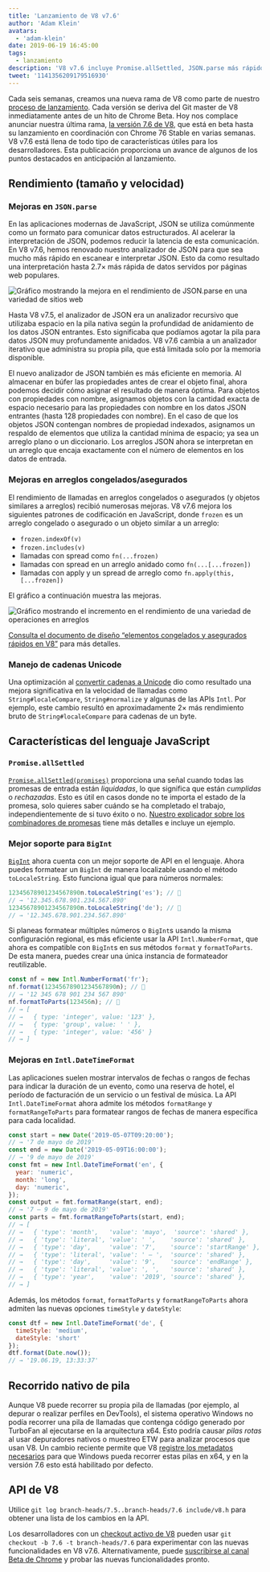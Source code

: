 ```yaml
---
title: 'Lanzamiento de V8 v7.6'
author: 'Adam Klein'
avatars:
  - 'adam-klein'
date: 2019-06-19 16:45:00
tags:
  - lanzamiento
description: 'V8 v7.6 incluye Promise.allSettled, JSON.parse más rápido, BigInts localizados, arreglos congelados/asegurados más veloces ¡y mucho más!'
tweet: '1141356209179516930'
---
```

Cada seis semanas, creamos una nueva rama de V8 como parte de nuestro [proceso de lanzamiento](/docs/release-process). Cada versión se deriva del Git master de V8 inmediatamente antes de un hito de Chrome Beta. Hoy nos complace anunciar nuestra última rama, [la versión 7.6 de V8](https://chromium.googlesource.com/v8/v8.git/+log/branch-heads/7.6), que está en beta hasta su lanzamiento en coordinación con Chrome 76 Stable en varias semanas. V8 v7.6 está llena de todo tipo de características útiles para los desarrolladores. Esta publicación proporciona un avance de algunos de los puntos destacados en anticipación al lanzamiento.

<!--truncate-->
## Rendimiento (tamaño y velocidad)

### Mejoras en `JSON.parse`

En las aplicaciones modernas de JavaScript, JSON se utiliza comúnmente como un formato para comunicar datos estructurados. Al acelerar la interpretación de JSON, podemos reducir la latencia de esta comunicación. En V8 v7.6, hemos renovado nuestro analizador de JSON para que sea mucho más rápido en escanear e interpretar JSON. Esto da como resultado una interpretación hasta 2.7× más rápida de datos servidos por páginas web populares.

![Gráfico mostrando la mejora en el rendimiento de `JSON.parse` en una variedad de sitios web](/_img/v8-release-76/json-parsing.svg)

Hasta V8 v7.5, el analizador de JSON era un analizador recursivo que utilizaba espacio en la pila nativa según la profundidad de anidamiento de los datos JSON entrantes. Esto significaba que podíamos agotar la pila para datos JSON muy profundamente anidados. V8 v7.6 cambia a un analizador iterativo que administra su propia pila, que está limitada solo por la memoria disponible.

El nuevo analizador de JSON también es más eficiente en memoria. Al almacenar en búfer las propiedades antes de crear el objeto final, ahora podemos decidir cómo asignar el resultado de manera óptima. Para objetos con propiedades con nombre, asignamos objetos con la cantidad exacta de espacio necesario para las propiedades con nombre en los datos JSON entrantes (hasta 128 propiedades con nombre). En el caso de que los objetos JSON contengan nombres de propiedad indexados, asignamos un respaldo de elementos que utiliza la cantidad mínima de espacio; ya sea un arreglo plano o un diccionario. Los arreglos JSON ahora se interpretan en un arreglo que encaja exactamente con el número de elementos en los datos de entrada.

### Mejoras en arreglos congelados/asegurados

El rendimiento de llamadas en arreglos congelados o asegurados (y objetos similares a arreglos) recibió numerosas mejoras. V8 v7.6 mejora los siguientes patrones de codificación en JavaScript, donde `frozen` es un arreglo congelado o asegurado o un objeto similar a un arreglo:

- `frozen.indexOf(v)`
- `frozen.includes(v)`
- llamadas con spread como `fn(...frozen)`
- llamadas con spread en un arreglo anidado como `fn(...[...frozen])`
- llamadas con apply y un spread de arreglo como `fn.apply(this, [...frozen])`

El gráfico a continuación muestra las mejoras.

![Gráfico mostrando el incremento en el rendimiento de una variedad de operaciones en arreglos](/_img/v8-release-76/frozen-sealed-elements.svg)

[Consulta el documento de diseño “elementos congelados y asegurados rápidos en V8”](https://bit.ly/fast-frozen-sealed-elements-in-v8) para más detalles.

### Manejo de cadenas Unicode

Una optimización al [convertir cadenas a Unicode](https://chromium.googlesource.com/v8/v8/+/734c1456d942a03d79aab4b3b0e57afbc803ceea) dio como resultado una mejora significativa en la velocidad de llamadas como `String#localeCompare`, `String#normalize` y algunas de las APIs `Intl`. Por ejemplo, este cambio resultó en aproximadamente 2× más rendimiento bruto de `String#localeCompare` para cadenas de un byte.

## Características del lenguaje JavaScript

### `Promise.allSettled`

[`Promise.allSettled(promises)`](/features/promise-combinators#promise.allsettled) proporciona una señal cuando todas las promesas de entrada están _liquidadas_, lo que significa que están _cumplidas_ o _rechazadas_. Esto es útil en casos donde no te importa el estado de la promesa, solo quieres saber cuándo se ha completado el trabajo, independientemente de si tuvo éxito o no. [Nuestro explicador sobre los combinadores de promesas](/features/promise-combinators) tiene más detalles e incluye un ejemplo.

### Mejor soporte para `BigInt`

[`BigInt`](/features/bigint) ahora cuenta con un mejor soporte de API en el lenguaje. Ahora puedes formatear un `BigInt` de manera localizable usando el método `toLocaleString`. Esto funciona igual que para números normales:

```js
12345678901234567890n.toLocaleString('es'); // 🐌
// → '12.345.678.901.234.567.890'
12345678901234567890n.toLocaleString('de'); // 🐌
// → '12.345.678.901.234.567.890'
```

Si planeas formatear múltiples números o `BigInt`s usando la misma configuración regional, es más eficiente usar la API `Intl.NumberFormat`, que ahora es compatible con `BigInt`s en sus métodos `format` y `formatToParts`. De esta manera, puedes crear una única instancia de formateador reutilizable.

```js
const nf = new Intl.NumberFormat('fr');
nf.format(12345678901234567890n); // 🚀
// → '12 345 678 901 234 567 890'
nf.formatToParts(123456n); // 🚀
// → [
// →   { type: 'integer', value: '123' },
// →   { type: 'group', value: ' ' },
// →   { type: 'integer', value: '456' }
// → ]
```

### Mejoras en `Intl.DateTimeFormat`

Las aplicaciones suelen mostrar intervalos de fechas o rangos de fechas para indicar la duración de un evento, como una reserva de hotel, el período de facturación de un servicio o un festival de música. La API `Intl.DateTimeFormat` ahora admite los métodos `formatRange` y `formatRangeToParts` para formatear rangos de fechas de manera específica para cada localidad.

```js
const start = new Date('2019-05-07T09:20:00');
// → '7 de mayo de 2019'
const end = new Date('2019-05-09T16:00:00');
// → '9 de mayo de 2019'
const fmt = new Intl.DateTimeFormat('en', {
  year: 'numeric',
  month: 'long',
  day: 'numeric',
});
const output = fmt.formatRange(start, end);
// → '7 – 9 de mayo de 2019'
const parts = fmt.formatRangeToParts(start, end);
// → [
// →   { 'type': 'month',   'value': 'mayo',  'source': 'shared' },
// →   { 'type': 'literal', 'value': ' ',    'source': 'shared' },
// →   { 'type': 'day',     'value': '7',    'source': 'startRange' },
// →   { 'type': 'literal', 'value': ' – ',  'source': 'shared' },
// →   { 'type': 'day',     'value': '9',    'source': 'endRange' },
// →   { 'type': 'literal', 'value': ', ',   'source': 'shared' },
// →   { 'type': 'year',    'value': '2019', 'source': 'shared' },
// → ]
```

Además, los métodos `format`, `formatToParts` y `formatRangeToParts` ahora admiten las nuevas opciones `timeStyle` y `dateStyle`:

```js
const dtf = new Intl.DateTimeFormat('de', {
  timeStyle: 'medium',
  dateStyle: 'short'
});
dtf.format(Date.now());
// → '19.06.19, 13:33:37'
```

## Recorrido nativo de pila

Aunque V8 puede recorrer su propia pila de llamadas (por ejemplo, al depurar o realizar perfiles en DevTools), el sistema operativo Windows no podía recorrer una pila de llamadas que contenga código generado por TurboFan al ejecutarse en la arquitectura x64. Esto podría causar _pilas rotas_ al usar depuradores nativos o muestreo ETW para analizar procesos que usan V8. Un cambio reciente permite que V8 [registre los metadatos necesarios](https://chromium.googlesource.com/v8/v8/+/3cda21de77d098a612eadf44d504b188a599c5f0) para que Windows pueda recorrer estas pilas en x64, y en la versión 7.6 esto está habilitado por defecto.

## API de V8

Utilice `git log branch-heads/7.5..branch-heads/7.6 include/v8.h` para obtener una lista de los cambios en la API.

Los desarrolladores con un [checkout activo de V8](/docs/source-code#using-git) pueden usar `git checkout -b 7.6 -t branch-heads/7.6` para experimentar con las nuevas funcionalidades en V8 v7.6. Alternativamente, puede [suscribirse al canal Beta de Chrome](https://www.google.com/chrome/browser/beta.html) y probar las nuevas funcionalidades pronto.
